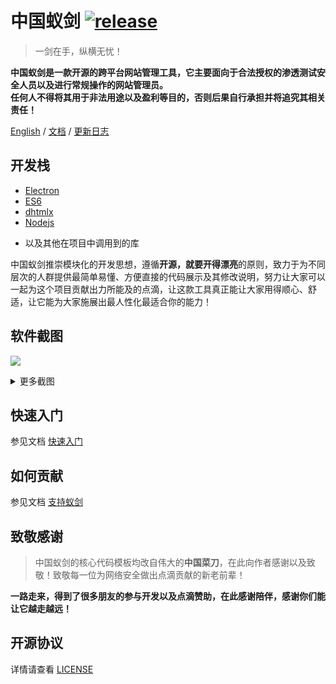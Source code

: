 # 中国蚁剑 [![release](https://img.shields.io/badge/release-v2.1.5-blue.svg?style=flat-square)][url-release]

> 一剑在手，纵横无忧！

**中国蚁剑是一款开源的跨平台网站管理工具，它主要面向于合法授权的渗透测试安全人员以及进行常规操作的网站管理员。**    
**任何人不得将其用于非法用途以及盈利等目的，否则后果自行承担并将追究其相关责任！**

[English][url-docen] / [文档][url-document] / [更新日志][url-changelog]

## 开发栈
 - [Electron][url-electron]
 - [ES6][url-es6]
 - [dhtmlx][url-dhtmlx]
 - [Nodejs][url-nodejs]
 * 以及其他在项目中调用到的库

中国蚁剑推崇模块化的开发思想，遵循**开源，就要开得漂亮**的原则，致力于为不同层次的人群提供最简单易懂、方便直接的代码展示及其修改说明，努力让大家可以一起为这个项目贡献出力所能及的点滴，让这款工具真正能让大家用得顺心、舒适，让它能为大家施展出最人性化最适合你的能力！

## 软件截图

![][url-mainui]

<details>

<summary>更多截图</summary>

![][url-filemanager]
![][url-terminal]
![][url-database]
![][url-pluginstore]

</details>

## 快速入门

参见文档 [快速入门][url-quickstart]

## 如何贡献

参见文档 [支持蚁剑][url-contribute]

## 致敬感谢
> 中国蚁剑的核心代码模板均改自伟大的**中国菜刀**，在此向作者感谢以及致敬！致敬每一位为网络安全做出点滴贡献的新老前辈！

**一路走来，得到了很多朋友的参与开发以及点滴赞助，在此感谢陪伴，感谢你们能让它越走越远！**

## 开源协议

详情请查看 [LICENSE](./LICENSE)


[url-docen]: README.md
[url-changelog]: CHANGELOG.md
[url-document]: http://doc.u0u.us/zh-hans/
[url-release]: https://github.com/AntSwordProject/AntSword/releases/
[url-electron]: http://electron.atom.io/
[url-es6]: http://es6.ruanyifeng.com/
[url-dhtmlx]: http://dhtmlx.com/
[url-nodejs]: https://nodejs.org/
[url-homepage]: http://uyu.us
[url-release]: https://github.com/AntSwordProject/AntSword/releases
[url-quickstart]: https://doc.u0u.us/zh-hans/getting_started/index.html
[url-contribute]: https://doc.u0u.us/zh-hans/contribute_docs.html
[url-mainui]: http://as.xuanbo.cc/doc/getting_started/get_antsword_2.jpg
[url-filemanager]: http://as.xuanbo.cc/doc/file_manager/main_page_1.png
[url-terminal]: http://as.xuanbo.cc/doc/terminal/main_page_1.png
[url-database]: http://as.xuanbo.cc/doc/database/main_page_1.png
[url-pluginstore]: http://as.xuanbo.cc/doc/plugin_store/main_page_2.jpg
